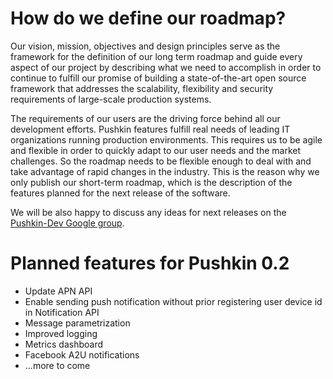 # How do we define our roadmap?

Our vision, mission, objectives and design principles serve as the framework for the definition of our long term roadmap and guide every aspect of our project by describing what we need to accomplish in order to continue to fulfill our promise of building a state-of-the-art open source framework that addresses the scalability, flexibility and security requirements of large-scale production systems.

The requirements of our users are the driving force behind all our development efforts. Pushkin features fulfill real needs of leading IT organizations running production environments. This requires us to be agile and flexible in order to quickly adapt to our user needs and the market challenges. So the roadmap needs to be flexible enough to deal with and take advantage of rapid changes in the industry. This is the reason why we only publish our short-term roadmap, which is the description of the features planned for the next release of the software.

We will be also happy to discuss any ideas for next releases on the [Pushkin-Dev Google group](https://groups.google.com/a/nordeus.eu/forum/#!forum/pushkin.dev).


# Planned features for Pushkin 0.2

* Update APN API
* Enable sending push notification without prior registering user device id in Notification API
* Message parametrization
* Improved logging
* Metrics dashboard
* Facebook A2U notifications
* ...more to come
